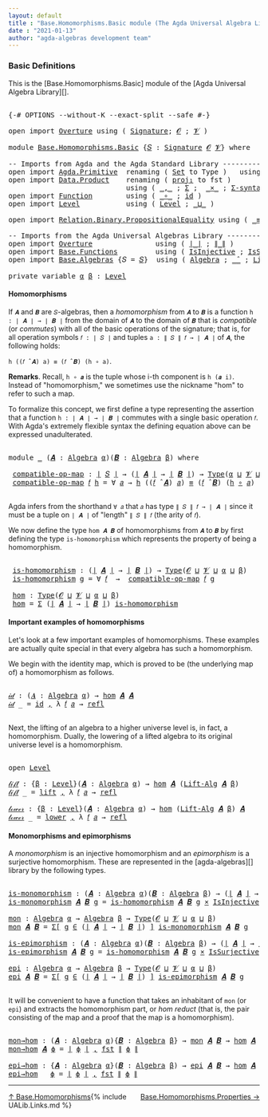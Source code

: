 ```yaml
---
layout: default
title : "Base.Homomorphisms.Basic module (The Agda Universal Algebra Library)"
date : "2021-01-13"
author: "agda-algebras development team"
---
```


### <a id="basic-definitions">Basic Definitions</a>

This is the [Base.Homomorphisms.Basic] module of the [Agda Universal Algebra Library][].

<pre class="Agda">

<a id="323" class="Symbol">{-#</a> <a id="327" class="Keyword">OPTIONS</a> <a id="335" class="Pragma">--without-K</a> <a id="347" class="Pragma">--exact-split</a> <a id="361" class="Pragma">--safe</a> <a id="368" class="Symbol">#-}</a>

<a id="373" class="Keyword">open</a> <a id="378" class="Keyword">import</a> <a id="385" href="Overture.html" class="Module">Overture</a> <a id="394" class="Keyword">using</a> <a id="400" class="Symbol">(</a> <a id="402" href="Overture.Signatures.html#3303" class="Function">Signature</a><a id="411" class="Symbol">;</a> <a id="413" href="Overture.Signatures.html#648" class="Generalizable">𝓞</a> <a id="415" class="Symbol">;</a> <a id="417" href="Overture.Signatures.html#650" class="Generalizable">𝓥</a> <a id="419" class="Symbol">)</a>

<a id="422" class="Keyword">module</a> <a id="429" href="Base.Homomorphisms.Basic.html" class="Module">Base.Homomorphisms.Basic</a> <a id="454" class="Symbol">{</a><a id="455" href="Base.Homomorphisms.Basic.html#455" class="Bound">𝑆</a> <a id="457" class="Symbol">:</a> <a id="459" href="Overture.Signatures.html#3303" class="Function">Signature</a> <a id="469" href="Overture.Signatures.html#648" class="Generalizable">𝓞</a> <a id="471" href="Overture.Signatures.html#650" class="Generalizable">𝓥</a><a id="472" class="Symbol">}</a> <a id="474" class="Keyword">where</a>

<a id="481" class="Comment">-- Imports from Agda and the Agda Standard Library --------------------------------</a>
<a id="565" class="Keyword">open</a> <a id="570" class="Keyword">import</a> <a id="577" href="Agda.Primitive.html" class="Module">Agda.Primitive</a>  <a id="593" class="Keyword">renaming</a> <a id="602" class="Symbol">(</a> <a id="604" href="Agda.Primitive.html#326" class="Primitive">Set</a> <a id="608" class="Symbol">to</a> <a id="611" class="Primitive">Type</a> <a id="616" class="Symbol">)</a>   <a id="620" class="Keyword">using</a> <a id="626" class="Symbol">()</a>
<a id="629" class="Keyword">open</a> <a id="634" class="Keyword">import</a> <a id="641" href="Data.Product.html" class="Module">Data.Product</a>    <a id="657" class="Keyword">renaming</a> <a id="666" class="Symbol">(</a> <a id="668" href="Agda.Builtin.Sigma.html#252" class="Field">proj₁</a> <a id="674" class="Symbol">to</a> <a id="677" class="Field">fst</a> <a id="681" class="Symbol">)</a>
                            <a id="711" class="Keyword">using</a> <a id="717" class="Symbol">(</a> <a id="719" href="Agda.Builtin.Sigma.html#236" class="InductiveConstructor Operator">_,_</a> <a id="723" class="Symbol">;</a> <a id="725" href="Agda.Builtin.Sigma.html#166" class="Record">Σ</a> <a id="727" class="Symbol">;</a>  <a id="730" href="Data.Product.html#1167" class="Function Operator">_×_</a> <a id="734" class="Symbol">;</a> <a id="736" href="Data.Product.html#916" class="Function">Σ-syntax</a><a id="744" class="Symbol">)</a>
<a id="746" class="Keyword">open</a> <a id="751" class="Keyword">import</a> <a id="758" href="Function.html" class="Module">Function</a>        <a id="774" class="Keyword">using</a> <a id="780" class="Symbol">(</a> <a id="782" href="Function.Base.html#1031" class="Function Operator">_∘_</a> <a id="786" class="Symbol">;</a> <a id="788" href="Function.Base.html#615" class="Function">id</a> <a id="791" class="Symbol">)</a>
<a id="793" class="Keyword">open</a> <a id="798" class="Keyword">import</a> <a id="805" href="Level.html" class="Module">Level</a>           <a id="821" class="Keyword">using</a> <a id="827" class="Symbol">(</a> <a id="829" href="Agda.Primitive.html#597" class="Postulate">Level</a> <a id="835" class="Symbol">;</a> <a id="837" href="Agda.Primitive.html#810" class="Primitive Operator">_⊔_</a> <a id="841" class="Symbol">)</a>

<a id="844" class="Keyword">open</a> <a id="849" class="Keyword">import</a> <a id="856" href="Relation.Binary.PropositionalEquality.html" class="Module">Relation.Binary.PropositionalEquality</a> <a id="894" class="Keyword">using</a> <a id="900" class="Symbol">(</a> <a id="902" href="Agda.Builtin.Equality.html#151" class="Datatype Operator">_≡_</a> <a id="906" class="Symbol">;</a> <a id="908" href="Agda.Builtin.Equality.html#208" class="InductiveConstructor">refl</a> <a id="913" class="Symbol">)</a>

<a id="916" class="Comment">-- Imports from the Agda Universal Algebras Library --------------------------------</a>
<a id="1001" class="Keyword">open</a> <a id="1006" class="Keyword">import</a> <a id="1013" href="Overture.html" class="Module">Overture</a>               <a id="1036" class="Keyword">using</a> <a id="1042" class="Symbol">(</a> <a id="1044" href="Overture.Basic.html#4326" class="Function Operator">∣_∣</a> <a id="1048" class="Symbol">;</a> <a id="1050" href="Overture.Basic.html#4364" class="Function Operator">∥_∥</a> <a id="1054" class="Symbol">)</a>
<a id="1056" class="Keyword">open</a> <a id="1061" class="Keyword">import</a> <a id="1068" href="Base.Functions.html" class="Module">Base.Functions</a>         <a id="1091" class="Keyword">using</a> <a id="1097" class="Symbol">(</a> <a id="1099" href="Base.Functions.Injective.html#1259" class="Function">IsInjective</a> <a id="1111" class="Symbol">;</a> <a id="1113" href="Base.Functions.Surjective.html#1715" class="Function">IsSurjective</a> <a id="1126" class="Symbol">)</a>
<a id="1128" class="Keyword">open</a> <a id="1133" class="Keyword">import</a> <a id="1140" href="Base.Algebras.html" class="Module">Base.Algebras</a> <a id="1154" class="Symbol">{</a><a id="1155" class="Argument">𝑆</a> <a id="1157" class="Symbol">=</a> <a id="1159" href="Base.Homomorphisms.Basic.html#455" class="Bound">𝑆</a><a id="1160" class="Symbol">}</a>  <a id="1163" class="Keyword">using</a> <a id="1169" class="Symbol">(</a> <a id="1171" href="Base.Algebras.Basic.html#2774" class="Function">Algebra</a> <a id="1179" class="Symbol">;</a> <a id="1181" href="Base.Algebras.Basic.html#5783" class="Function Operator">_̂_</a> <a id="1185" class="Symbol">;</a> <a id="1187" href="Base.Algebras.Basic.html#7180" class="Function">Lift-Alg</a> <a id="1196" class="Symbol">)</a>

<a id="1199" class="Keyword">private</a> <a id="1207" class="Keyword">variable</a> <a id="1216" href="Base.Homomorphisms.Basic.html#1216" class="Generalizable">α</a> <a id="1218" href="Base.Homomorphisms.Basic.html#1218" class="Generalizable">β</a> <a id="1220" class="Symbol">:</a> <a id="1222" href="Agda.Primitive.html#597" class="Postulate">Level</a>
</pre>

#### <a id="homomorphisms">Homomorphisms</a>

If `𝑨` and `𝑩` are `𝑆`-algebras, then a *homomorphism* from `𝑨` to `𝑩` is a
function `h : ∣ 𝑨 ∣ → ∣ 𝑩 ∣` from the domain of `𝑨` to the domain of `𝑩` that is
*compatible* (or *commutes*) with all of the basic operations of the signature;
that is, for all operation symbols `𝑓 : ∣ 𝑆 ∣` and tuples `a : ∥ 𝑆 ∥ 𝑓 → ∣ 𝑨 ∣` of
`𝑨`, the following holds:

`h ((𝑓 ̂ 𝑨) a) ≡ (𝑓 ̂ 𝑩) (h ∘ a)`.

**Remarks**. Recall, `h ∘ 𝒂` is the tuple whose i-th component is `h (𝒂 i)`.
Instead of "homomorphism," we sometimes use the nickname "hom" to refer to such
a map.

To formalize this concept, we first define a type representing the assertion that
a function `h : ∣ 𝑨 ∣ → ∣ 𝑩 ∣` commutes with a single basic operation `𝑓`.  With
Agda's extremely flexible syntax the defining equation above can be expressed
unadulterated.

<pre class="Agda">

<a id="2105" class="Keyword">module</a> <a id="2112" href="Base.Homomorphisms.Basic.html#2112" class="Module">_</a> <a id="2114" class="Symbol">(</a><a id="2115" href="Base.Homomorphisms.Basic.html#2115" class="Bound">𝑨</a> <a id="2117" class="Symbol">:</a> <a id="2119" href="Base.Algebras.Basic.html#2774" class="Function">Algebra</a> <a id="2127" href="Base.Homomorphisms.Basic.html#1216" class="Generalizable">α</a><a id="2128" class="Symbol">)(</a><a id="2130" href="Base.Homomorphisms.Basic.html#2130" class="Bound">𝑩</a> <a id="2132" class="Symbol">:</a> <a id="2134" href="Base.Algebras.Basic.html#2774" class="Function">Algebra</a> <a id="2142" href="Base.Homomorphisms.Basic.html#1218" class="Generalizable">β</a><a id="2143" class="Symbol">)</a> <a id="2145" class="Keyword">where</a>

 <a id="2153" href="Base.Homomorphisms.Basic.html#2153" class="Function">compatible-op-map</a> <a id="2171" class="Symbol">:</a> <a id="2173" href="Overture.Basic.html#4326" class="Function Operator">∣</a> <a id="2175" href="Base.Homomorphisms.Basic.html#455" class="Bound">𝑆</a> <a id="2177" href="Overture.Basic.html#4326" class="Function Operator">∣</a> <a id="2179" class="Symbol">→</a> <a id="2181" class="Symbol">(</a><a id="2182" href="Overture.Basic.html#4326" class="Function Operator">∣</a> <a id="2184" href="Base.Homomorphisms.Basic.html#2115" class="Bound">𝑨</a> <a id="2186" href="Overture.Basic.html#4326" class="Function Operator">∣</a> <a id="2188" class="Symbol">→</a> <a id="2190" href="Overture.Basic.html#4326" class="Function Operator">∣</a> <a id="2192" href="Base.Homomorphisms.Basic.html#2130" class="Bound">𝑩</a> <a id="2194" href="Overture.Basic.html#4326" class="Function Operator">∣</a><a id="2195" class="Symbol">)</a> <a id="2197" class="Symbol">→</a> <a id="2199" href="Base.Homomorphisms.Basic.html#611" class="Primitive">Type</a><a id="2203" class="Symbol">(</a><a id="2204" href="Base.Homomorphisms.Basic.html#2127" class="Bound">α</a> <a id="2206" href="Agda.Primitive.html#810" class="Primitive Operator">⊔</a> <a id="2208" href="Base.Homomorphisms.Basic.html#471" class="Bound">𝓥</a> <a id="2210" href="Agda.Primitive.html#810" class="Primitive Operator">⊔</a> <a id="2212" href="Base.Homomorphisms.Basic.html#2142" class="Bound">β</a><a id="2213" class="Symbol">)</a>
 <a id="2216" href="Base.Homomorphisms.Basic.html#2153" class="Function">compatible-op-map</a> <a id="2234" href="Base.Homomorphisms.Basic.html#2234" class="Bound">𝑓</a> <a id="2236" href="Base.Homomorphisms.Basic.html#2236" class="Bound">h</a> <a id="2238" class="Symbol">=</a> <a id="2240" class="Symbol">∀</a> <a id="2242" href="Base.Homomorphisms.Basic.html#2242" class="Bound">𝑎</a> <a id="2244" class="Symbol">→</a> <a id="2246" href="Base.Homomorphisms.Basic.html#2236" class="Bound">h</a> <a id="2248" class="Symbol">((</a><a id="2250" href="Base.Homomorphisms.Basic.html#2234" class="Bound">𝑓</a> <a id="2252" href="Base.Algebras.Basic.html#5783" class="Function Operator">̂</a> <a id="2254" href="Base.Homomorphisms.Basic.html#2115" class="Bound">𝑨</a><a id="2255" class="Symbol">)</a> <a id="2257" href="Base.Homomorphisms.Basic.html#2242" class="Bound">𝑎</a><a id="2258" class="Symbol">)</a> <a id="2260" href="Agda.Builtin.Equality.html#151" class="Datatype Operator">≡</a> <a id="2262" class="Symbol">(</a><a id="2263" href="Base.Homomorphisms.Basic.html#2234" class="Bound">𝑓</a> <a id="2265" href="Base.Algebras.Basic.html#5783" class="Function Operator">̂</a> <a id="2267" href="Base.Homomorphisms.Basic.html#2130" class="Bound">𝑩</a><a id="2268" class="Symbol">)</a> <a id="2270" class="Symbol">(</a><a id="2271" href="Base.Homomorphisms.Basic.html#2236" class="Bound">h</a> <a id="2273" href="Function.Base.html#1031" class="Function Operator">∘</a> <a id="2275" href="Base.Homomorphisms.Basic.html#2242" class="Bound">𝑎</a><a id="2276" class="Symbol">)</a>

</pre>

Agda infers from the shorthand `∀ 𝑎` that `𝑎` has type `∥ 𝑆 ∥ 𝑓 → ∣ 𝑨 ∣` since it
must be a tuple on `∣ 𝑨 ∣` of "length" `∥ 𝑆 ∥ 𝑓` (the arity of `𝑓`).

We now define the type `hom 𝑨 𝑩` of homomorphisms from `𝑨` to `𝑩` by first
defining the type `is-homomorphism` which represents the property of being a
homomorphism.

<pre class="Agda">

 <a id="2625" href="Base.Homomorphisms.Basic.html#2625" class="Function">is-homomorphism</a> <a id="2641" class="Symbol">:</a> <a id="2643" class="Symbol">(</a><a id="2644" href="Overture.Basic.html#4326" class="Function Operator">∣</a> <a id="2646" href="Base.Homomorphisms.Basic.html#2115" class="Bound">𝑨</a> <a id="2648" href="Overture.Basic.html#4326" class="Function Operator">∣</a> <a id="2650" class="Symbol">→</a> <a id="2652" href="Overture.Basic.html#4326" class="Function Operator">∣</a> <a id="2654" href="Base.Homomorphisms.Basic.html#2130" class="Bound">𝑩</a> <a id="2656" href="Overture.Basic.html#4326" class="Function Operator">∣</a><a id="2657" class="Symbol">)</a> <a id="2659" class="Symbol">→</a> <a id="2661" href="Base.Homomorphisms.Basic.html#611" class="Primitive">Type</a><a id="2665" class="Symbol">(</a><a id="2666" href="Base.Homomorphisms.Basic.html#469" class="Bound">𝓞</a> <a id="2668" href="Agda.Primitive.html#810" class="Primitive Operator">⊔</a> <a id="2670" href="Base.Homomorphisms.Basic.html#471" class="Bound">𝓥</a> <a id="2672" href="Agda.Primitive.html#810" class="Primitive Operator">⊔</a> <a id="2674" href="Base.Homomorphisms.Basic.html#2127" class="Bound">α</a> <a id="2676" href="Agda.Primitive.html#810" class="Primitive Operator">⊔</a> <a id="2678" href="Base.Homomorphisms.Basic.html#2142" class="Bound">β</a><a id="2679" class="Symbol">)</a>
 <a id="2682" href="Base.Homomorphisms.Basic.html#2625" class="Function">is-homomorphism</a> <a id="2698" href="Base.Homomorphisms.Basic.html#2698" class="Bound">g</a> <a id="2700" class="Symbol">=</a> <a id="2702" class="Symbol">∀</a> <a id="2704" href="Base.Homomorphisms.Basic.html#2704" class="Bound">𝑓</a>  <a id="2707" class="Symbol">→</a>  <a id="2710" href="Base.Homomorphisms.Basic.html#2153" class="Function">compatible-op-map</a> <a id="2728" href="Base.Homomorphisms.Basic.html#2704" class="Bound">𝑓</a> <a id="2730" href="Base.Homomorphisms.Basic.html#2698" class="Bound">g</a>

 <a id="2734" href="Base.Homomorphisms.Basic.html#2734" class="Function">hom</a> <a id="2738" class="Symbol">:</a> <a id="2740" href="Base.Homomorphisms.Basic.html#611" class="Primitive">Type</a><a id="2744" class="Symbol">(</a><a id="2745" href="Base.Homomorphisms.Basic.html#469" class="Bound">𝓞</a> <a id="2747" href="Agda.Primitive.html#810" class="Primitive Operator">⊔</a> <a id="2749" href="Base.Homomorphisms.Basic.html#471" class="Bound">𝓥</a> <a id="2751" href="Agda.Primitive.html#810" class="Primitive Operator">⊔</a> <a id="2753" href="Base.Homomorphisms.Basic.html#2127" class="Bound">α</a> <a id="2755" href="Agda.Primitive.html#810" class="Primitive Operator">⊔</a> <a id="2757" href="Base.Homomorphisms.Basic.html#2142" class="Bound">β</a><a id="2758" class="Symbol">)</a>
 <a id="2761" href="Base.Homomorphisms.Basic.html#2734" class="Function">hom</a> <a id="2765" class="Symbol">=</a> <a id="2767" href="Agda.Builtin.Sigma.html#166" class="Record">Σ</a> <a id="2769" class="Symbol">(</a><a id="2770" href="Overture.Basic.html#4326" class="Function Operator">∣</a> <a id="2772" href="Base.Homomorphisms.Basic.html#2115" class="Bound">𝑨</a> <a id="2774" href="Overture.Basic.html#4326" class="Function Operator">∣</a> <a id="2776" class="Symbol">→</a> <a id="2778" href="Overture.Basic.html#4326" class="Function Operator">∣</a> <a id="2780" href="Base.Homomorphisms.Basic.html#2130" class="Bound">𝑩</a> <a id="2782" href="Overture.Basic.html#4326" class="Function Operator">∣</a><a id="2783" class="Symbol">)</a> <a id="2785" href="Base.Homomorphisms.Basic.html#2625" class="Function">is-homomorphism</a>
</pre>


#### <a id="important-exmples-of-homomorphisms">Important examples of homomorphisms</a>

Let's look at a few important examples of homomorphisms. These examples are
actually quite special in that every algebra has such a homomorphism.

We begin with the identity map, which is proved to be (the underlying map of) a
homomorphism as follows.

<pre class="Agda">

<a id="𝒾𝒹"></a><a id="3170" href="Base.Homomorphisms.Basic.html#3170" class="Function">𝒾𝒹</a> <a id="3173" class="Symbol">:</a> <a id="3175" class="Symbol">(</a><a id="3176" href="Base.Homomorphisms.Basic.html#3176" class="Bound">𝑨</a> <a id="3178" class="Symbol">:</a> <a id="3180" href="Base.Algebras.Basic.html#2774" class="Function">Algebra</a> <a id="3188" href="Base.Homomorphisms.Basic.html#1216" class="Generalizable">α</a><a id="3189" class="Symbol">)</a> <a id="3191" class="Symbol">→</a> <a id="3193" href="Base.Homomorphisms.Basic.html#2734" class="Function">hom</a> <a id="3197" href="Base.Homomorphisms.Basic.html#3176" class="Bound">𝑨</a> <a id="3199" href="Base.Homomorphisms.Basic.html#3176" class="Bound">𝑨</a>
<a id="3201" href="Base.Homomorphisms.Basic.html#3170" class="Function">𝒾𝒹</a> <a id="3204" class="Symbol">_</a> <a id="3206" class="Symbol">=</a> <a id="3208" href="Function.Base.html#615" class="Function">id</a> <a id="3211" href="Agda.Builtin.Sigma.html#236" class="InductiveConstructor Operator">,</a> <a id="3213" class="Symbol">λ</a> <a id="3215" href="Base.Homomorphisms.Basic.html#3215" class="Bound">𝑓</a> <a id="3217" href="Base.Homomorphisms.Basic.html#3217" class="Bound">𝑎</a> <a id="3219" class="Symbol">→</a> <a id="3221" href="Agda.Builtin.Equality.html#208" class="InductiveConstructor">refl</a>

</pre>

Next, the lifting of an algebra to a higher universe level is, in fact, a
homomorphism. Dually, the lowering of a lifted algebra to its original universe
level is a homomorphism.

<pre class="Agda">

<a id="3433" class="Keyword">open</a> <a id="3438" href="Level.html" class="Module">Level</a>

<a id="𝓁𝒾𝒻𝓉"></a><a id="3445" href="Base.Homomorphisms.Basic.html#3445" class="Function">𝓁𝒾𝒻𝓉</a> <a id="3450" class="Symbol">:</a> <a id="3452" class="Symbol">{</a><a id="3453" href="Base.Homomorphisms.Basic.html#3453" class="Bound">β</a> <a id="3455" class="Symbol">:</a> <a id="3457" href="Agda.Primitive.html#597" class="Postulate">Level</a><a id="3462" class="Symbol">}(</a><a id="3464" href="Base.Homomorphisms.Basic.html#3464" class="Bound">𝑨</a> <a id="3466" class="Symbol">:</a> <a id="3468" href="Base.Algebras.Basic.html#2774" class="Function">Algebra</a> <a id="3476" href="Base.Homomorphisms.Basic.html#1216" class="Generalizable">α</a><a id="3477" class="Symbol">)</a> <a id="3479" class="Symbol">→</a> <a id="3481" href="Base.Homomorphisms.Basic.html#2734" class="Function">hom</a> <a id="3485" href="Base.Homomorphisms.Basic.html#3464" class="Bound">𝑨</a> <a id="3487" class="Symbol">(</a><a id="3488" href="Base.Algebras.Basic.html#7180" class="Function">Lift-Alg</a> <a id="3497" href="Base.Homomorphisms.Basic.html#3464" class="Bound">𝑨</a> <a id="3499" href="Base.Homomorphisms.Basic.html#3453" class="Bound">β</a><a id="3500" class="Symbol">)</a>
<a id="3502" href="Base.Homomorphisms.Basic.html#3445" class="Function">𝓁𝒾𝒻𝓉</a> <a id="3507" class="Symbol">_</a> <a id="3509" class="Symbol">=</a> <a id="3511" href="Level.html#457" class="InductiveConstructor">lift</a> <a id="3516" href="Agda.Builtin.Sigma.html#236" class="InductiveConstructor Operator">,</a> <a id="3518" class="Symbol">λ</a> <a id="3520" href="Base.Homomorphisms.Basic.html#3520" class="Bound">𝑓</a> <a id="3522" href="Base.Homomorphisms.Basic.html#3522" class="Bound">𝑎</a> <a id="3524" class="Symbol">→</a> <a id="3526" href="Agda.Builtin.Equality.html#208" class="InductiveConstructor">refl</a>

<a id="𝓁ℴ𝓌ℯ𝓇"></a><a id="3532" href="Base.Homomorphisms.Basic.html#3532" class="Function">𝓁ℴ𝓌ℯ𝓇</a> <a id="3538" class="Symbol">:</a> <a id="3540" class="Symbol">{</a><a id="3541" href="Base.Homomorphisms.Basic.html#3541" class="Bound">β</a> <a id="3543" class="Symbol">:</a> <a id="3545" href="Agda.Primitive.html#597" class="Postulate">Level</a><a id="3550" class="Symbol">}(</a><a id="3552" href="Base.Homomorphisms.Basic.html#3552" class="Bound">𝑨</a> <a id="3554" class="Symbol">:</a> <a id="3556" href="Base.Algebras.Basic.html#2774" class="Function">Algebra</a> <a id="3564" href="Base.Homomorphisms.Basic.html#1216" class="Generalizable">α</a><a id="3565" class="Symbol">)</a> <a id="3567" class="Symbol">→</a> <a id="3569" href="Base.Homomorphisms.Basic.html#2734" class="Function">hom</a> <a id="3573" class="Symbol">(</a><a id="3574" href="Base.Algebras.Basic.html#7180" class="Function">Lift-Alg</a> <a id="3583" href="Base.Homomorphisms.Basic.html#3552" class="Bound">𝑨</a> <a id="3585" href="Base.Homomorphisms.Basic.html#3541" class="Bound">β</a><a id="3586" class="Symbol">)</a> <a id="3588" href="Base.Homomorphisms.Basic.html#3552" class="Bound">𝑨</a>
<a id="3590" href="Base.Homomorphisms.Basic.html#3532" class="Function">𝓁ℴ𝓌ℯ𝓇</a> <a id="3596" class="Symbol">_</a> <a id="3598" class="Symbol">=</a> <a id="3600" href="Level.html#470" class="Field">lower</a> <a id="3606" href="Agda.Builtin.Sigma.html#236" class="InductiveConstructor Operator">,</a> <a id="3608" class="Symbol">λ</a> <a id="3610" href="Base.Homomorphisms.Basic.html#3610" class="Bound">𝑓</a> <a id="3612" href="Base.Homomorphisms.Basic.html#3612" class="Bound">𝑎</a> <a id="3614" class="Symbol">→</a> <a id="3616" href="Agda.Builtin.Equality.html#208" class="InductiveConstructor">refl</a>
</pre>


#### <a id="monomorphisms-and-epimorphisms">Monomorphisms and epimorphisms</a>

A *monomorphism* is an injective homomorphism and an *epimorphism* is a surjective
homomorphism. These are represented in the [agda-algebras][] library by the following
types.

<pre class="Agda">

<a id="is-monomorphism"></a><a id="3905" href="Base.Homomorphisms.Basic.html#3905" class="Function">is-monomorphism</a> <a id="3921" class="Symbol">:</a> <a id="3923" class="Symbol">(</a><a id="3924" href="Base.Homomorphisms.Basic.html#3924" class="Bound">𝑨</a> <a id="3926" class="Symbol">:</a> <a id="3928" href="Base.Algebras.Basic.html#2774" class="Function">Algebra</a> <a id="3936" href="Base.Homomorphisms.Basic.html#1216" class="Generalizable">α</a><a id="3937" class="Symbol">)(</a><a id="3939" href="Base.Homomorphisms.Basic.html#3939" class="Bound">𝑩</a> <a id="3941" class="Symbol">:</a> <a id="3943" href="Base.Algebras.Basic.html#2774" class="Function">Algebra</a> <a id="3951" href="Base.Homomorphisms.Basic.html#1218" class="Generalizable">β</a><a id="3952" class="Symbol">)</a> <a id="3954" class="Symbol">→</a> <a id="3956" class="Symbol">(</a><a id="3957" href="Overture.Basic.html#4326" class="Function Operator">∣</a> <a id="3959" href="Base.Homomorphisms.Basic.html#3924" class="Bound">𝑨</a> <a id="3961" href="Overture.Basic.html#4326" class="Function Operator">∣</a> <a id="3963" class="Symbol">→</a> <a id="3965" href="Overture.Basic.html#4326" class="Function Operator">∣</a> <a id="3967" href="Base.Homomorphisms.Basic.html#3939" class="Bound">𝑩</a> <a id="3969" href="Overture.Basic.html#4326" class="Function Operator">∣</a><a id="3970" class="Symbol">)</a> <a id="3972" class="Symbol">→</a> <a id="3974" href="Base.Homomorphisms.Basic.html#611" class="Primitive">Type</a> <a id="3979" class="Symbol">_</a>
<a id="3981" href="Base.Homomorphisms.Basic.html#3905" class="Function">is-monomorphism</a> <a id="3997" href="Base.Homomorphisms.Basic.html#3997" class="Bound">𝑨</a> <a id="3999" href="Base.Homomorphisms.Basic.html#3999" class="Bound">𝑩</a> <a id="4001" href="Base.Homomorphisms.Basic.html#4001" class="Bound">g</a> <a id="4003" class="Symbol">=</a> <a id="4005" href="Base.Homomorphisms.Basic.html#2625" class="Function">is-homomorphism</a> <a id="4021" href="Base.Homomorphisms.Basic.html#3997" class="Bound">𝑨</a> <a id="4023" href="Base.Homomorphisms.Basic.html#3999" class="Bound">𝑩</a> <a id="4025" href="Base.Homomorphisms.Basic.html#4001" class="Bound">g</a> <a id="4027" href="Data.Product.html#1167" class="Function Operator">×</a> <a id="4029" href="Base.Functions.Injective.html#1259" class="Function">IsInjective</a> <a id="4041" href="Base.Homomorphisms.Basic.html#4001" class="Bound">g</a>

<a id="mon"></a><a id="4044" href="Base.Homomorphisms.Basic.html#4044" class="Function">mon</a> <a id="4048" class="Symbol">:</a> <a id="4050" href="Base.Algebras.Basic.html#2774" class="Function">Algebra</a> <a id="4058" href="Base.Homomorphisms.Basic.html#1216" class="Generalizable">α</a> <a id="4060" class="Symbol">→</a> <a id="4062" href="Base.Algebras.Basic.html#2774" class="Function">Algebra</a> <a id="4070" href="Base.Homomorphisms.Basic.html#1218" class="Generalizable">β</a> <a id="4072" class="Symbol">→</a> <a id="4074" href="Base.Homomorphisms.Basic.html#611" class="Primitive">Type</a><a id="4078" class="Symbol">(</a><a id="4079" href="Base.Homomorphisms.Basic.html#469" class="Bound">𝓞</a> <a id="4081" href="Agda.Primitive.html#810" class="Primitive Operator">⊔</a> <a id="4083" href="Base.Homomorphisms.Basic.html#471" class="Bound">𝓥</a> <a id="4085" href="Agda.Primitive.html#810" class="Primitive Operator">⊔</a> <a id="4087" href="Base.Homomorphisms.Basic.html#1216" class="Generalizable">α</a> <a id="4089" href="Agda.Primitive.html#810" class="Primitive Operator">⊔</a> <a id="4091" href="Base.Homomorphisms.Basic.html#1218" class="Generalizable">β</a><a id="4092" class="Symbol">)</a>
<a id="4094" href="Base.Homomorphisms.Basic.html#4044" class="Function">mon</a> <a id="4098" href="Base.Homomorphisms.Basic.html#4098" class="Bound">𝑨</a> <a id="4100" href="Base.Homomorphisms.Basic.html#4100" class="Bound">𝑩</a> <a id="4102" class="Symbol">=</a> <a id="4104" href="Data.Product.html#916" class="Function">Σ[</a> <a id="4107" href="Base.Homomorphisms.Basic.html#4107" class="Bound">g</a> <a id="4109" href="Data.Product.html#916" class="Function">∈</a> <a id="4111" class="Symbol">(</a><a id="4112" href="Overture.Basic.html#4326" class="Function Operator">∣</a> <a id="4114" href="Base.Homomorphisms.Basic.html#4098" class="Bound">𝑨</a> <a id="4116" href="Overture.Basic.html#4326" class="Function Operator">∣</a> <a id="4118" class="Symbol">→</a> <a id="4120" href="Overture.Basic.html#4326" class="Function Operator">∣</a> <a id="4122" href="Base.Homomorphisms.Basic.html#4100" class="Bound">𝑩</a> <a id="4124" href="Overture.Basic.html#4326" class="Function Operator">∣</a><a id="4125" class="Symbol">)</a> <a id="4127" href="Data.Product.html#916" class="Function">]</a> <a id="4129" href="Base.Homomorphisms.Basic.html#3905" class="Function">is-monomorphism</a> <a id="4145" href="Base.Homomorphisms.Basic.html#4098" class="Bound">𝑨</a> <a id="4147" href="Base.Homomorphisms.Basic.html#4100" class="Bound">𝑩</a> <a id="4149" href="Base.Homomorphisms.Basic.html#4107" class="Bound">g</a>

<a id="is-epimorphism"></a><a id="4152" href="Base.Homomorphisms.Basic.html#4152" class="Function">is-epimorphism</a> <a id="4167" class="Symbol">:</a> <a id="4169" class="Symbol">(</a><a id="4170" href="Base.Homomorphisms.Basic.html#4170" class="Bound">𝑨</a> <a id="4172" class="Symbol">:</a> <a id="4174" href="Base.Algebras.Basic.html#2774" class="Function">Algebra</a> <a id="4182" href="Base.Homomorphisms.Basic.html#1216" class="Generalizable">α</a><a id="4183" class="Symbol">)(</a><a id="4185" href="Base.Homomorphisms.Basic.html#4185" class="Bound">𝑩</a> <a id="4187" class="Symbol">:</a> <a id="4189" href="Base.Algebras.Basic.html#2774" class="Function">Algebra</a> <a id="4197" href="Base.Homomorphisms.Basic.html#1218" class="Generalizable">β</a><a id="4198" class="Symbol">)</a> <a id="4200" class="Symbol">→</a> <a id="4202" class="Symbol">(</a><a id="4203" href="Overture.Basic.html#4326" class="Function Operator">∣</a> <a id="4205" href="Base.Homomorphisms.Basic.html#4170" class="Bound">𝑨</a> <a id="4207" href="Overture.Basic.html#4326" class="Function Operator">∣</a> <a id="4209" class="Symbol">→</a> <a id="4211" href="Overture.Basic.html#4326" class="Function Operator">∣</a> <a id="4213" href="Base.Homomorphisms.Basic.html#4185" class="Bound">𝑩</a> <a id="4215" href="Overture.Basic.html#4326" class="Function Operator">∣</a><a id="4216" class="Symbol">)</a> <a id="4218" class="Symbol">→</a> <a id="4220" href="Base.Homomorphisms.Basic.html#611" class="Primitive">Type</a> <a id="4225" class="Symbol">_</a>
<a id="4227" href="Base.Homomorphisms.Basic.html#4152" class="Function">is-epimorphism</a> <a id="4242" href="Base.Homomorphisms.Basic.html#4242" class="Bound">𝑨</a> <a id="4244" href="Base.Homomorphisms.Basic.html#4244" class="Bound">𝑩</a> <a id="4246" href="Base.Homomorphisms.Basic.html#4246" class="Bound">g</a> <a id="4248" class="Symbol">=</a> <a id="4250" href="Base.Homomorphisms.Basic.html#2625" class="Function">is-homomorphism</a> <a id="4266" href="Base.Homomorphisms.Basic.html#4242" class="Bound">𝑨</a> <a id="4268" href="Base.Homomorphisms.Basic.html#4244" class="Bound">𝑩</a> <a id="4270" href="Base.Homomorphisms.Basic.html#4246" class="Bound">g</a> <a id="4272" href="Data.Product.html#1167" class="Function Operator">×</a> <a id="4274" href="Base.Functions.Surjective.html#1715" class="Function">IsSurjective</a> <a id="4287" href="Base.Homomorphisms.Basic.html#4246" class="Bound">g</a>

<a id="epi"></a><a id="4290" href="Base.Homomorphisms.Basic.html#4290" class="Function">epi</a> <a id="4294" class="Symbol">:</a> <a id="4296" href="Base.Algebras.Basic.html#2774" class="Function">Algebra</a> <a id="4304" href="Base.Homomorphisms.Basic.html#1216" class="Generalizable">α</a> <a id="4306" class="Symbol">→</a> <a id="4308" href="Base.Algebras.Basic.html#2774" class="Function">Algebra</a> <a id="4316" href="Base.Homomorphisms.Basic.html#1218" class="Generalizable">β</a> <a id="4318" class="Symbol">→</a> <a id="4320" href="Base.Homomorphisms.Basic.html#611" class="Primitive">Type</a><a id="4324" class="Symbol">(</a><a id="4325" href="Base.Homomorphisms.Basic.html#469" class="Bound">𝓞</a> <a id="4327" href="Agda.Primitive.html#810" class="Primitive Operator">⊔</a> <a id="4329" href="Base.Homomorphisms.Basic.html#471" class="Bound">𝓥</a> <a id="4331" href="Agda.Primitive.html#810" class="Primitive Operator">⊔</a> <a id="4333" href="Base.Homomorphisms.Basic.html#1216" class="Generalizable">α</a> <a id="4335" href="Agda.Primitive.html#810" class="Primitive Operator">⊔</a> <a id="4337" href="Base.Homomorphisms.Basic.html#1218" class="Generalizable">β</a><a id="4338" class="Symbol">)</a>
<a id="4340" href="Base.Homomorphisms.Basic.html#4290" class="Function">epi</a> <a id="4344" href="Base.Homomorphisms.Basic.html#4344" class="Bound">𝑨</a> <a id="4346" href="Base.Homomorphisms.Basic.html#4346" class="Bound">𝑩</a> <a id="4348" class="Symbol">=</a> <a id="4350" href="Data.Product.html#916" class="Function">Σ[</a> <a id="4353" href="Base.Homomorphisms.Basic.html#4353" class="Bound">g</a> <a id="4355" href="Data.Product.html#916" class="Function">∈</a> <a id="4357" class="Symbol">(</a><a id="4358" href="Overture.Basic.html#4326" class="Function Operator">∣</a> <a id="4360" href="Base.Homomorphisms.Basic.html#4344" class="Bound">𝑨</a> <a id="4362" href="Overture.Basic.html#4326" class="Function Operator">∣</a> <a id="4364" class="Symbol">→</a> <a id="4366" href="Overture.Basic.html#4326" class="Function Operator">∣</a> <a id="4368" href="Base.Homomorphisms.Basic.html#4346" class="Bound">𝑩</a> <a id="4370" href="Overture.Basic.html#4326" class="Function Operator">∣</a><a id="4371" class="Symbol">)</a> <a id="4373" href="Data.Product.html#916" class="Function">]</a> <a id="4375" href="Base.Homomorphisms.Basic.html#4152" class="Function">is-epimorphism</a> <a id="4390" href="Base.Homomorphisms.Basic.html#4344" class="Bound">𝑨</a> <a id="4392" href="Base.Homomorphisms.Basic.html#4346" class="Bound">𝑩</a> <a id="4394" href="Base.Homomorphisms.Basic.html#4353" class="Bound">g</a>

</pre>

It will be convenient to have a function that takes an inhabitant of `mon` (or
`epi`) and extracts the homomorphism part, or *hom reduct* (that is, the pair
consisting of the map and a proof that the map is a homomorphism).

<pre class="Agda">

<a id="mon→hom"></a><a id="4648" href="Base.Homomorphisms.Basic.html#4648" class="Function">mon→hom</a> <a id="4656" class="Symbol">:</a> <a id="4658" class="Symbol">(</a><a id="4659" href="Base.Homomorphisms.Basic.html#4659" class="Bound">𝑨</a> <a id="4661" class="Symbol">:</a> <a id="4663" href="Base.Algebras.Basic.html#2774" class="Function">Algebra</a> <a id="4671" href="Base.Homomorphisms.Basic.html#1216" class="Generalizable">α</a><a id="4672" class="Symbol">){</a><a id="4674" href="Base.Homomorphisms.Basic.html#4674" class="Bound">𝑩</a> <a id="4676" class="Symbol">:</a> <a id="4678" href="Base.Algebras.Basic.html#2774" class="Function">Algebra</a> <a id="4686" href="Base.Homomorphisms.Basic.html#1218" class="Generalizable">β</a><a id="4687" class="Symbol">}</a> <a id="4689" class="Symbol">→</a> <a id="4691" href="Base.Homomorphisms.Basic.html#4044" class="Function">mon</a> <a id="4695" href="Base.Homomorphisms.Basic.html#4659" class="Bound">𝑨</a> <a id="4697" href="Base.Homomorphisms.Basic.html#4674" class="Bound">𝑩</a> <a id="4699" class="Symbol">→</a> <a id="4701" href="Base.Homomorphisms.Basic.html#2734" class="Function">hom</a> <a id="4705" href="Base.Homomorphisms.Basic.html#4659" class="Bound">𝑨</a> <a id="4707" href="Base.Homomorphisms.Basic.html#4674" class="Bound">𝑩</a>
<a id="4709" href="Base.Homomorphisms.Basic.html#4648" class="Function">mon→hom</a> <a id="4717" href="Base.Homomorphisms.Basic.html#4717" class="Bound">𝑨</a> <a id="4719" href="Base.Homomorphisms.Basic.html#4719" class="Bound">ϕ</a> <a id="4721" class="Symbol">=</a> <a id="4723" href="Overture.Basic.html#4326" class="Function Operator">∣</a> <a id="4725" href="Base.Homomorphisms.Basic.html#4719" class="Bound">ϕ</a> <a id="4727" href="Overture.Basic.html#4326" class="Function Operator">∣</a> <a id="4729" href="Agda.Builtin.Sigma.html#236" class="InductiveConstructor Operator">,</a> <a id="4731" href="Base.Homomorphisms.Basic.html#677" class="Field">fst</a> <a id="4735" href="Overture.Basic.html#4364" class="Function Operator">∥</a> <a id="4737" href="Base.Homomorphisms.Basic.html#4719" class="Bound">ϕ</a> <a id="4739" href="Overture.Basic.html#4364" class="Function Operator">∥</a>

<a id="epi→hom"></a><a id="4742" href="Base.Homomorphisms.Basic.html#4742" class="Function">epi→hom</a> <a id="4750" class="Symbol">:</a> <a id="4752" class="Symbol">{</a><a id="4753" href="Base.Homomorphisms.Basic.html#4753" class="Bound">𝑨</a> <a id="4755" class="Symbol">:</a> <a id="4757" href="Base.Algebras.Basic.html#2774" class="Function">Algebra</a> <a id="4765" href="Base.Homomorphisms.Basic.html#1216" class="Generalizable">α</a><a id="4766" class="Symbol">}(</a><a id="4768" href="Base.Homomorphisms.Basic.html#4768" class="Bound">𝑩</a> <a id="4770" class="Symbol">:</a> <a id="4772" href="Base.Algebras.Basic.html#2774" class="Function">Algebra</a> <a id="4780" href="Base.Homomorphisms.Basic.html#1218" class="Generalizable">β</a><a id="4781" class="Symbol">)</a> <a id="4783" class="Symbol">→</a> <a id="4785" href="Base.Homomorphisms.Basic.html#4290" class="Function">epi</a> <a id="4789" href="Base.Homomorphisms.Basic.html#4753" class="Bound">𝑨</a> <a id="4791" href="Base.Homomorphisms.Basic.html#4768" class="Bound">𝑩</a> <a id="4793" class="Symbol">→</a> <a id="4795" href="Base.Homomorphisms.Basic.html#2734" class="Function">hom</a> <a id="4799" href="Base.Homomorphisms.Basic.html#4753" class="Bound">𝑨</a> <a id="4801" href="Base.Homomorphisms.Basic.html#4768" class="Bound">𝑩</a>
<a id="4803" href="Base.Homomorphisms.Basic.html#4742" class="Function">epi→hom</a> <a id="4811" class="Symbol">_</a> <a id="4813" href="Base.Homomorphisms.Basic.html#4813" class="Bound">ϕ</a> <a id="4815" class="Symbol">=</a> <a id="4817" href="Overture.Basic.html#4326" class="Function Operator">∣</a> <a id="4819" href="Base.Homomorphisms.Basic.html#4813" class="Bound">ϕ</a> <a id="4821" href="Overture.Basic.html#4326" class="Function Operator">∣</a> <a id="4823" href="Agda.Builtin.Sigma.html#236" class="InductiveConstructor Operator">,</a> <a id="4825" href="Base.Homomorphisms.Basic.html#677" class="Field">fst</a> <a id="4829" href="Overture.Basic.html#4364" class="Function Operator">∥</a> <a id="4831" href="Base.Homomorphisms.Basic.html#4813" class="Bound">ϕ</a> <a id="4833" href="Overture.Basic.html#4364" class="Function Operator">∥</a>
</pre>

---------------------------------

<span style="float:left;">[↑ Base.Homomorphisms](Base.Homomorphisms.html)</span>
<span style="float:right;">[Base.Homomorphisms.Properties →](Base.Homomorphisms.Properties.html)</span>

{% include UALib.Links.md %}
